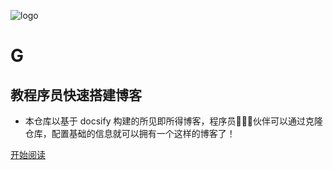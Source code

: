![logo](_media/logo.png)

# G

## 教程序员快速搭建博客

- 本仓库以基于 docsify 构建的所见即所得博客，程序员👨🏻‍💻伙伴可以通过克隆仓库，配置基础的信息就可以拥有一个这样的博客了！
    
[//]: # ([![stars]&#40;https://badgen.net/github/stars/fuzhengwei/fuzhengwei.github.io?icon=github&color=4ab8a1&#41;]&#40;https://github.com/fuzhengwei/fuzhengwei.github.io&#41; [![forks]&#40;https://badgen.net/github/forks/fuzhengwei/fuzhengwei.github.io?icon=github&color=4ab8a1&#41;]&#40;https://github.com/fuzhengwei/fuzhengwei.github.io&#41; )

[//]: # ([GitHub]&#40;<https://github.com/fuzhengwei/fuzhengwei.github.io>&#41;)
[开始阅读](README.md)